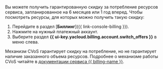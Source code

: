 Вы можете получить гарантированную скидку за потребление ресурсов сервиса, запланированное на 6 месяцев или 1 год вперед. Чтобы посмотреть ресурсы, для которых можно получить такую скидку:

1. Перейдите в раздел [**Биллинг**]({{ link-console-billing }}).
1. Нажмите на нужный платежный аккаунт.
1. Выберите раздел **{{ ui-key.yacloud.billing.account.switch_offers }}** в меню слева.

Механизм CVoS гарантирует скидку на потребление, но не гарантирует наличие заказанного объема ресурсов.  Подробнее о механизме работы CVoS читайте в [документации сервиса {{ billing-name }}](../../billing/concepts/cvos.md). 